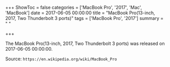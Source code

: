 +++
ShowToc = false
categories = ['MacBook Pro', '2017', 'Mac', 'MacBook']
date = 2017-06-05 00:00:00
title = "MacBook Pro(13-inch, 2017, Two Thunderbolt 3 ports)"
tags = ['MacBook Pro', '2017']
summary = " "

+++

The MacBook Pro(13-inch, 2017, Two Thunderbolt 3 ports) was released on 2017-06-05 00:00:00.

Source: `https://en.wikipedia.org/wiki/MacBook_Pro`


